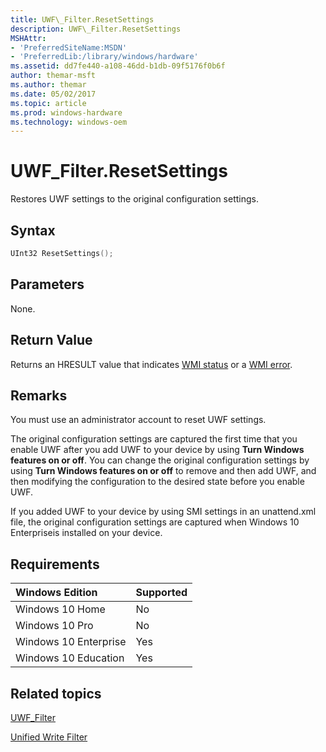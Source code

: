 ```yaml
---
title: UWF\_Filter.ResetSettings
description: UWF\_Filter.ResetSettings
MSHAttr:
- 'PreferredSiteName:MSDN'
- 'PreferredLib:/library/windows/hardware'
ms.assetid: dd7fe440-a108-46dd-b1db-09f5176f0b6f
author: themar-msft
ms.author: themar
ms.date: 05/02/2017
ms.topic: article
ms.prod: windows-hardware
ms.technology: windows-oem
---
```

# UWF\_Filter.ResetSettings

Restores UWF settings to the original configuration settings.

## Syntax

```powershell
UInt32 ResetSettings();
```

## Parameters

None.

## Return Value

Returns an HRESULT value that indicates [WMI status](http://go.microsoft.com/fwlink/p/?LinkID=208318) or a [WMI error](http://go.microsoft.com/fwlink/p/?LinkID=208317).

## Remarks

You must use an administrator account to reset UWF settings.

The original configuration settings are captured the first time that you enable UWF after you add UWF to your device by using **Turn Windows features on or off**. You can change the original configuration settings by using **Turn Windows features on or off** to remove and then add UWF, and then modifying the configuration to the desired state before you enable UWF.

If you added UWF to your device by using SMI settings in an unattend.xml file, the original configuration settings are captured when Windows 10 Enterpriseis installed on your device.

## Requirements

| Windows Edition       | Supported |
|:----------------------|:----------|
| Windows 10 Home       | No        |
| Windows 10 Pro        | No        |
| Windows 10 Enterprise | Yes       |
| Windows 10 Education  | Yes       |

## Related topics

[UWF\_Filter](uwf-filter.md)

[Unified Write Filter](unified-write-filter.md)
